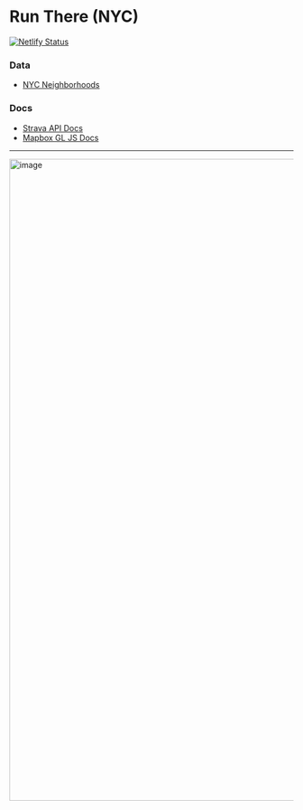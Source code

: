 # Run There (NYC)

[![Netlify Status](https://api.netlify.com/api/v1/badges/b586224f-df15-4f3b-9a02-3a2932284814/deploy-status)](https://app.netlify.com/sites/runthere/deploys)

### Data

- [NYC Neighborhoods](https://data.cityofnewyork.us/City-Government/2010-Neighborhood-Tabulation-Areas-NTAs-/cpf4-rkhq)

### Docs

- [Strava API Docs](https://developers.strava.com/docs/)
- [Mapbox GL JS Docs](https://docs.mapbox.com/mapbox-gl-js/guides/)

---

<img width="1136" alt="image" src="https://github.com/grace-fagan/run-there/assets/95446735/f4c39686-a4d4-49c8-89c2-6b06dcd16d9f">

